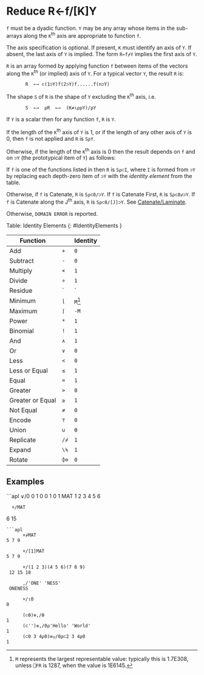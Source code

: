 <div style="display: none;">
  /
</div>

<h1 class="heading"><span class="name">Reduce</span> <span class="command">R←f/[K]Y</span></h1>

`f` must be a dyadic function.  `Y` may be any array whose items in the sub-arrays along the `K`<sup>th</sup> axis are appropriate to function `f`.

The axis specification is optional.  If present, `K` must identify an axis of `Y`.  If absent, the last axis of `Y` is implied.  The form `R←f⌿Y` implies the first axis of `Y`.

`R` is an array formed by applying function `f` between items of the vectors along the `K`<sup>th</sup> (or implied) axis of `Y`. For a typical vector `Y`, the result `R` is:
```apl
       R  ←→ ⊂(1⊃Y)f(2⊃Y)f......f(n⊃Y)
```

The shape `S` of `R` is the shape of `Y` excluding the `K`<sup>th</sup> axis, i.e.
```apl
       S  ←→  ⍴R  ←→  (K≠⍳⍴⍴Y)/⍴Y
```

If `Y` is a scalar then for any function `f`, `R` is `Y`.

If the length of the `K`<sup>th</sup> axis of `Y` is 1, or if the length of any other axis of `Y` is 0, then `f` is not applied and `R` is `S⍴Y`.

Otherwise, if the length of the `K`<sup>th</sup> axis is 0 then the result depends on `f` and on `⊃Y` (the prototypical item of `Y`) as follows:

If `f` is one of the functions listed in [](#IdentityElements) then `R` is `S⍴⊂I`, where `I` is formed from `⊃Y` by replacing each depth-zero item of `⊃Y` with the *identity element* from the table.

Otherwise, if `f` is Catenate, `R` is `S⍴⊂0/⊃Y`. If `f` is Catenate First, `R` is `S⍴⊂0⌿⊃Y`. If `f` is Catenate along the J<sup>th</sup> axis, `R` is `S⍴⊂0/[J]⊃Y`. See [Catenate/Laminate](../primitive-functions/catenate-laminate.md).


Otherwise, `DOMAIN ERROR` is reported.

Table: Identity Elements {: #IdentityElements }

|Function|&nbsp;| Identity |
|---|---|----------|
|Add|`+`| `0`      |
|Subtract|`-`| `0`      |
|Multiply|`×`| `1`      |
|Divide|`÷`| `1`      |
|Residue|`| `        |`0`|
|Minimum|`⌊`| `M`[^1]  |
|Maximum|`⌈`| `-M`     |
|Power|`*`| `1`      |
|Binomial|`!`| `1`      |
|And|`∧`| `1`      |
|Or|`∨`| `0`      |
|Less|`<`| `0`      |
|Less or Equal|`≤`| `1`      |
|Equal|`=`| `1`      |
|Greater|`>`| `0`      |
|Greater or Equal|`≥`| `1`      |
|Not Equal|`≠`| `0`      |
|Encode|`⊤`| `0`      |
|Union|`∪`| `⍬`      |
|Replicate|`/⌿`| `1`      |
|Expand|`\⍀`| `1`      |
|Rotate|`⌽⊖`| `0`      |

<h2 class="example">Examples</h2>
```apl
      ∨/0 0 1 0 0 1 0
1
      MAT
1 2 3
4 5 6
 
      +/MAT
6 15
 
```
```apl
      +⌿MAT
5 7 9
 
      +/[1]MAT
5 7 9
 
      +/(1 2 3)(4 5 6)(7 8 9)
 12 15 18
 
      ,/'ONE' 'NESS'
 ONENESS
 
      +/⍳0
0
```
```apl
      (⊂⍬)≡,/⍬ 
1
      (⊂'')≡,/0⍴'Hello' 'World' 
1
      (⊂0 3 4⍴0)≡⍪/0⍴⊂2 3 4⍴0
1
```

[^1]: `M` represents the largest representable value: typically this is 1.7E308, unless `⎕FR` is 1287, when the value is 1E6145.